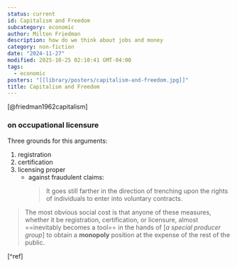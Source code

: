```yaml
---
status: current
id: Capitalism and Freedom
subcategory: economic
author: Milton Friedman
description: how do we think about jobs and money
category: non-fiction
date: "2024-11-27"
modified: 2025-10-25 02:10:41 GMT-04:00
tags:
  - economic
posters: "[[library/posters/capitalism-and-freedom.jpg]]"
title: Capitalism and Freedom
---
```


[@friedman1962capitalism]

### on occupational licensure

Three grounds for this arguments:

1. registration
2. certification
3. licensing proper
   - against fraudulent claims:
     > It goes still farther in the direction of trenching upon the rights of individuals to enter into voluntary contracts.

> The most obvious social cost is that anyone of
> these measures, whether it be registration, certification, or licensure,
> almost ==inevitably becomes a tool== in the hands of [_a special producer group_]
> to obtain a **monopoly** position at the expense of the rest of the public.

[^ref]
